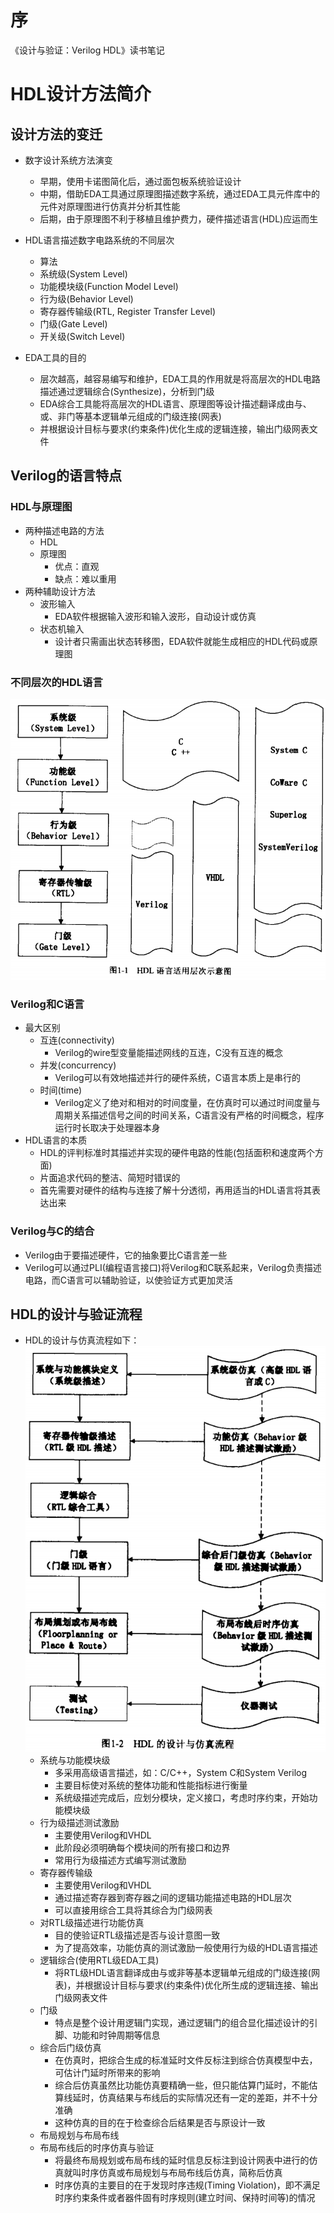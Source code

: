 # 序
《设计与验证：Verilog HDL》读书笔记

# HDL设计方法简介
## 设计方法的变迁
* 数字设计系统方法演变
   * 早期，使用卡诺图简化后，通过面包板系统验证设计
   * 中期，借助EDA工具通过原理图描述数字系统，通过EDA工具元件库中的元件对原理图进行仿真并分析其性能
   * 后期，由于原理图不利于移植且维护费力，硬件描述语言(HDL)应运而生

* HDL语言描述数字电路系统的不同层次
   * 算法
   * 系统级(System Level)
   * 功能模块级(Function Model Level)
   * 行为级(Behavior Level)
   * 寄存器传输级(RTL, Register Transfer Level)
   * 门级(Gate Level)
   * 开关级(Switch Level)

* EDA工具的目的
   * 层次越高，越容易编写和维护，EDA工具的作用就是将高层次的HDL电路描述通过逻辑综合(Synthesize)，分析到门级
   * EDA综合工具能将高层次的HDL语言、原理图等设计描述翻译成由与、或、非门等基本逻辑单元组成的门级连接(网表)
   * 并根据设计目标与要求(约束条件)优化生成的逻辑连接，输出门级网表文件

## Verilog的语言特点
### HDL与原理图
* 两种描述电路的方法
   * HDL
   * 原理图
      * 优点：直观
      * 缺点：难以重用
* 两种辅助设计方法
   * 波形输入
      * EDA软件根据输入波形和输入波形，自动设计或仿真
   * 状态机输入
      * 设计者只需画出状态转移图，EDA软件就能生成相应的HDL代码或原理图

### 不同层次的HDL语言
![hdl](./pictures/hdl.png)

### Verilog和C语言
* 最大区别
   * 互连(connectivity)
      * Verilog的wire型变量能描述网线的互连，C没有互连的概念
   * 并发(concurrency)
      * Verilog可以有效地描述并行的硬件系统，C语言本质上是串行的
   * 时间(time)
      * Verilog定义了绝对和相对的时间度量，在仿真时可以通过时间度量与周期关系描述信号之间的时间关系，C语言没有严格的时间概念，程序运行时长取决于处理器本身
* HDL语言的本质
   * HDL的评判标准时其描述并实现的硬件电路的性能(包括面积和速度两个方面)
   * 片面追求代码的整洁、简短时错误的
   * 首先需要对硬件的结构与连接了解十分透彻，再用适当的HDL语言将其表达出来

### Verilog与C的结合
* Verilog由于要描述硬件，它的抽象要比C语言差一些
* Verilog可以通过PLI(编程语言接口)将Verilog和C联系起来，Verilog负责描述电路，而C语言可以辅助验证，以使验证方式更加灵活

## HDL的设计与验证流程
* HDL的设计与仿真流程如下：<br>
   ![hdl_design_verification](./pictures/hdl_design_verification.png)
   * 系统与功能模块级
      * 多采用高级语言描述，如：C/C++，System C和System Verilog
      * 主要目标使对系统的整体功能和性能指标进行衡量
      * 系统级描述完成后，应划分模块，定义接口，考虑时序约束，开始功能模块级
   * 行为级描述测试激励
      * 主要使用Verilog和VHDL
      * 此阶段必须明确每个模块间的所有接口和边界
      * 常用行为级描述方式编写测试激励
   * 寄存器传输级
      * 主要使用Verilog和VHDL
      * 通过描述寄存器到寄存器之间的逻辑功能描述电路的HDL层次
      * 可以直接用综合工具将其综合为门级网表
   * 对RTL级描述进行功能仿真
      * 目的使验证RTL级描述是否与设计意图一致
      * 为了提高效率，功能仿真的测试激励一般使用行为级的HDL语言描述
   * 逻辑综合(使用RTL级EDA工具)
      * 将RTL级HDL语言翻译成由与或非等基本逻辑单元组成的门级连接(网表)，并根据设计目标与要求(约束条件)优化所生成的逻辑连接、输出门级网表文件
   * 门级
      * 特点是整个设计用逻辑门实现，通过逻辑门的组合显化描述设计的引脚、功能和时钟周期等信息
   * 综合后门级仿真
      * 在仿真时，把综合生成的标准延时文件反标注到综合仿真模型中去，可估计门延时所带来的影响
      * 综合后仿真虽然比功能仿真要精确一些，但只能估算门延时，不能估算线延时，仿真结果与布线后的实际情况还有一定的差距，并不十分准确
      * 这种仿真的目的在于检查综合后结果是否与原设计一致
   * 布局规划与布局布线
   * 布局布线后的时序仿真与验证
      * 将最终布局规划或布局布线的延时信息反标注到设计网表中进行的仿真就叫时序仿真或布局规划与布局布线后仿真，简称后仿真
      * 时序仿真的主要目的在于发现时序违规(Timing Violation)，即不满足时序约束条件或者器件固有时序规则(建立时间、保持时间等)的情况